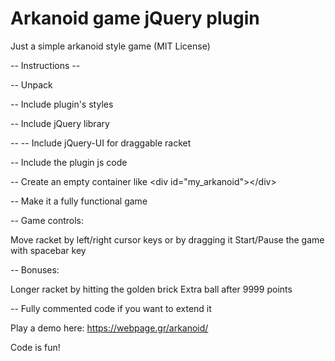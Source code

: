 # Arkanoid game jQuery plugin 

Just a simple arkanoid style game (MIT License)

-- Instructions -- 

-- Unpack  

-- Include plugin's styles
<link rel="stylesheet" href="css/arkanoid.css" type="text/css">


-- Include jQuery library
<script type="text/javascript" src="http://ajax.googleapis.com/ajax/libs/jquery/1.8/jquery.js"></script>

--
-- Include jQuery-UI for draggable racket
<script type="text/javascript" src="js/jquery-ui.min.js"></script>


-- Include the plugin js code
<script type="text/javascript" src="js/arkanoid.js"></script>


-- Create an empty container like &#x3C;div id=&#x22;my_arkanoid&#x22;&#x3E;&#x3C;/div&#x3E;

-- Make it a fully functional game

<script type="text/javascript">
	$(document).ready(function () {
		$('#my_arkanoid').arkanoid();
	});
</script>

-- Game controls: 

Move racket by left/right cursor keys or by dragging it
Start/Pause the game with spacebar key

-- Bonuses:

Longer racket by hitting the golden brick
Extra ball after 9999 points

-- Fully commented code if you want to extend it

Play a demo here:
https://webpage.gr/arkanoid/

Code is fun!  
